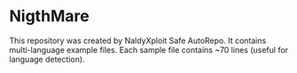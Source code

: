 # NigthMare

This repository was created by NaldyXploit Safe AutoRepo.
It contains multi-language example files. Each sample file contains ~70 lines (useful for language detection).
